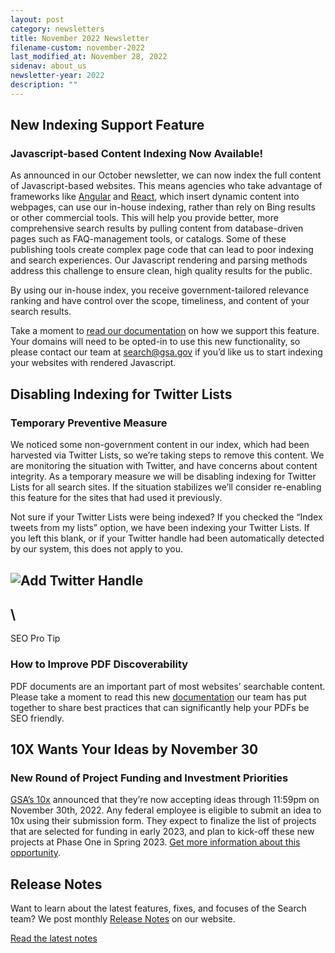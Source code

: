 ```yaml
---
layout: post
category: newsletters
title: November 2022 Newsletter
filename-custom: november-2022
last_modified_at: November 28, 2022
sidenav: about_us
newsletter-year: 2022
description: ""
---
```

## New Indexing Support Feature

### **Javascript-based Content Indexing Now Available!**

As announced in our October newsletter, we can now index the full content of Javascript-based websites. This means agencies who take advantage of frameworks like [Angular](https://angular.io/) and [React](https://reactjs.org/), which insert dynamic content into webpages, can use our in-house indexing, rather than rely on Bing results or other commercial tools. This will help you provide better, more comprehensive search results by pulling content from database-driven pages such as FAQ-management tools, or catalogs. Some of these publishing tools create complex page code that can lead to poor indexing and search experiences. Our Javascript rendering and parsing methods address this challenge to ensure clean, high quality results for the public.

By using our in-house index, you receive government-tailored relevance ranking and have control over the scope, timeliness, and content of your search results. 

Take a moment to [read our documentation](https://search.gov/indexing/what-searchgov-indexes.html#js-indexing) on how we support this feature. Your domains will need to be opted-in to use this new functionality, so please contact our team at [search@gsa.gov](mailto:search@gsa.gov) if you’d like us to start indexing your websites with rendered Javascript.

## Disabling Indexing for Twitter Lists

### Temporary Preventive Measure

We noticed some non-government content in our index, which had been harvested via Twitter Lists, so we’re taking steps to remove this content. We are monitoring the situation with Twitter, and have concerns about content integrity. As a temporary measure we will be disabling indexing for Twitter Lists for all search sites. If the situation stabilizes we’ll consider re-enabling this feature for the sites that had used it previously.

Not sure if your Twitter Lists were being indexed? If you checked the “Index tweets from my lists” option, we have been indexing your Twitter Lists. If you left this blank, or if your Twitter handle had been automatically detected by our system, this does not apply to you.

## ![Add Twitter Handle](https://ci5.googleusercontent.com/proxy/E8JlnPtS8lmCuDzFl5PqvgzGkyM2adPnMbpUDz1fLNOfXeCLtKY881CsNXZORgEGAfJDgUUFu8K0VqUPFTNtDP4nFNKhEkKBTTLeT4uoMmsS34BrL__T9QRv3JT4EH9GoxJeUcirYlSSqANXwBTuLrwvLUPWTC0KCVG_XAMPwWbKFmuVdOVzlv11vPNOsQ3cELTbEE8bSqCtK0jMiM9pXCZe8I4WyDEoNYH5lbmDxSi2vzcOsrK8kTNnKuha5N9nd8NaxGq3iwF7D_dO=s0-d-e1-ft#https://connect.digitalgov.gov/hs-fs/hubfs/Screen%20Shot%202022-11-15%20at%203.00.05%20PM.png?width=1640&height=544&upscale=true&name=Screen%20Shot%202022-11-15%20at%203.00.05%20PM.png)

## \
SEO Pro Tip

### How to Improve PDF Discoverability

PDF documents are an important part of most websites’ searchable content. Please take a moment to read this new [documentation](https://search.gov/indexing/pdf-metadata.html) our team has put together to share best practices that can significantly help your PDFs be SEO friendly.

## 10X Wants Your Ideas by November 30

### New Round of Project Funding and Investment Priorities

[GSA’s 10x](https://10x.gsa.gov/) announced that they’re now accepting ideas through 11:59pm on November 30th, 2022. Any federal employee is eligible to submit an idea to 10x using their submission form. They expect to finalize the list of projects that are selected for funding in early 2023, and plan to kick-off these new projects at Phase One in Spring 2023. [Get more information about this opportunity](https://10x.gsa.gov/posts/2023-idea-submission/).

## Release Notes

Want to learn about the latest features, fixes, and focuses of the Search team? We post monthly [Release Notes]({{site.baseurl}}/about/updates/releases) on our website.

[Read the latest notes]({{site.baseurl}}/about/updates/releases/october-2022.html)